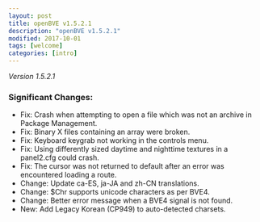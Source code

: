 ```yaml
---
layout: post
title: openBVE v1.5.2.1
description: "openBVE v1.5.2.1"
modified: 2017-10-01
tags: [welcome]
categories: [intro]
---
```


*Version 1.5.2.1*

### Significant Changes:

* Fix: Crash when attempting to open a file which was not an archive in Package Management.
* Fix: Binary X files containing an array were broken.
* Fix: Keyboard keygrab not working in the controls menu.
* Fix: Using differently sized daytime and nighttime textures in a panel2.cfg could crash.
* Fix: The cursor was not returned to default after an error was encountered loading a route.
* Change: Update ca-ES, ja-JA and zh-CN translations.
* Change: $Chr supports unicode characters as per BVE4.
* Change: Better error message when a BVE4 signal is not found.
* New: Add Legacy Korean (CP949) to auto-detected charsets.
